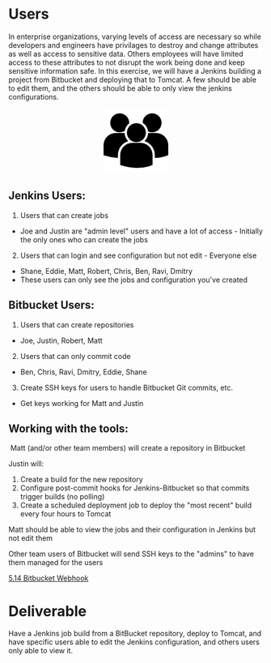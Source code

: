 # Users

In enterprise organizations, varying levels of access are necessary so while developers and engineers have privilages to destroy and change attributes as well as access to sensitive data. Others employees will have limited access to these attributes to not disrupt the work being done and keep sensitive information safe. In this exercise, we will have a Jenkins building a project from Bitbucket and deploying that to Tomcat. A few should be able to edit them, and the others should be able to only view the jenkins configurations.

<center>

  ![](img5/users.png)

</center>

## Jenkins Users:

1. Users that can create jobs
  - Joe and Justin are "admin level" users and have a lot of access - Initially the only ones who can create the jobs
2. Users that can login and see configuration but not edit - Everyone else
  - Shane, Eddie, Matt, Robert, Chris, Ben, Ravi, Dmitry
  - These users can only see the jobs and configuration you've created


## Bitbucket Users:
1. Users that can create repositories
  - Joe, Justin, Robert, Matt
2. Users that can only commit code
  - Ben, Chris, Ravi, Dmitry, Eddie, Shane
3. Create SSH keys for users to handle Bitbucket Git commits, etc.
  - Get keys working for Matt and Justin

## Working with the tools:
 Matt (and/or other team members) will create a repository in Bitbucket

Justin will:

  1. Create a build for the new repository
  2. Configure post-commit hooks for Jenkins-Bitbucket so that commits trigger builds (no polling)
  3. Create a scheduled deployment job to deploy the "most recent" build every four hours to Tomcat

Matt should be able to view the jobs and their configuration in Jenkins but not edit them

Other team users of Bitbucket will send SSH keys to the "admins" to have them managed for the users

[5.14 Bitbucket Webhook](5/5.6-bitbucket.md)

# Deliverable

Have a Jenkins job build from a BitBucket repository, deploy to Tomcat, and have specific users able to edit the Jenkins configuration, and others users only able to view it.

